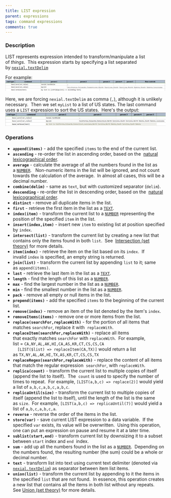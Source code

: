 ```yaml
---
title: LIST expression
parent: expressions
tags: command expressions
comments: true
---
```



### Description
LIST represents expression intended to transform/manipulate a list of _things_.  This expression starts by specifying 
a list separated by [`nexial.textDelim`](../systemvars/index#nexial.textDelim)<br/>

For example:<br/>
![](image/LISTexpression_01.png)

Here, we are forcing `nexial.textDelim` as comma (`,`), although it is unlikely necessary.  Then we set `myList` to 
a list of US states. The last command uses a `LIST` expression to sort the US states.  Here's the output:<br/>
![](image/LISTexpression_02.png)


### Operations
- **`append(items)`** \- add the specified `items` to the end of the current list.
- **`ascending`** \- re-order the list in ascending order, based on the 
  <a href="https://en.wikipedia.org/wiki/Lexicographical_order" class="external-link" target="_nexial_target">natural lexicographical order</a>.
- **`average`** \- calculate the average of all the numbers found in the list as a [`NUMBER`](NUMBERexpression).  
  Non-numeric items in the list will be ignored, and not count towards the calculation of the average.  In almost all 
  cases, this will be a decimal number.
- **`combine(delim)`** \- same as `text`, but with customized separator (`delim`).
- **`descending`** - re-order the list in descending order, based on the 
  <a href="https://en.wikipedia.org/wiki/Lexicographical_order" class="external-link" target="_nexial_target">natural lexicographical order</a>.
- **`distinct`** \- remove all duplicate items in the list.
- **`first`** \- retrieve the first item in the list as a [`TEXT`](TEXTexpression).
- **`index(item)`** \- transform the current list to a [`NUMBER`](NUMBERexpression) representing the position of the 
  specified `item` in the list.
- **`insert(index,item)`** \- insert new `item` to existing list at position specified by `index`. 
- **`intersect(list)`** \- transform the current list by creating a new list that contains only the items found in 
  both `list`.  See 
  <a href="https://en.wikipedia.org/wiki/Union_(set_theory)" class="external-link" target="_nexial_target">Intersection (set theory)</a> for more details.
- **`item(index)`** \- retrieve the item on the list based on its `index`.  If invalid `index` is specified, an empty 
  string is returned.
- **`join(list)`** \- transform the current list by appending `list` to it; same as `append(items)`.
- **`last`** \- retrieve the last item in the list as a [`TEXT`](TEXTexpression).
- **`length`** \- find the length of this list as a [`NUMBER`](NUMBERexpression).
- **`max`** \- find the largest number in the list as a [`NUMBER`](NUMBERexpression).
- **`min`** \- find the smallest number in the list as a [`NUMBER`](NUMBERexpression).
- **`pack`** \- remove all empty or null items in the list.
- **`prepend(items)`** \- add the specified `items` to the beginning of the current list.
- **`remove(index)`** \- remove an item of the list denoted by the item's `index`.
- **`removeItems(items)`** \- remove one or more items from the list.
- **`replace(searchFor,replaceWith)`** \- for the portion of all items that matches `searchFor`, replace it with 
  `replaceWith`.
- **`replaceItem(searchFor,replaceWith)`** \- replace all items that exactly matches `searchFor` with `replaceWith`.  
  For example,   
  list = `CA,NY,AL,AK,HI,CA,AS,KR,CT,CS,CS,CA`  
  `  [LIST($list) => replaceItem(CA,TX)]` would return a list as `TX,NY,AL,AK,HI,TX,AS,KR,CT,CS,CS,TX` 
- **`replaceRegex(searchFor,replaceWith)`** \- replace the content of all items that match the regular expression 
  `searchFor`, with `replaceWith`.
- **`replica(count)`** \- transform the current list to multiple copies of itself (append the list to itself).  The 
  `count` is used to specify the number of times to repeat.  For example, `[LIST(a,b,c) => replace(2)]` would yield a 
  list of `a,b,c,a,b,c,a,b,c`.
- **`replicaUntil(size)`** \- transform the current list to multiple copies of itself (append the list to itself), 
  until the length of the list is the same as `size`.  For example, `[LIST(a,b,c) => replicaUntil(7)]` would yield 
  a list of `a,b,c,a,b,c,a`.
- **`reverse`** \- reverse the order of the items in the list.
- **`store(var)`** \- save current LIST expression to a data variable.  If the specified `var` exists, its value will 
  be overwritten.  Using this operation, one can put an expression on pause and resume it at a later time.
- **`sublist(start,end)`** \- transform current list by downsizing it to a subset between `start` index and `end` 
  index.
- **`sum`** \- add up all the numbers found in the list as a [`NUMBER`](NUMBERexpression).  Depending on the numbers 
  found, the resulting number (the sum) could be a whole or decimal number.
- **`text`** \- transform list into text using current text delimiter (denoted via 
  [`nexial.textDelim`](../systemvars/index#nexial.textDelim)) as separator between item list items.
- **`union(list)`** \- transform the current list by appending to it the items in the specified `list` that are not 
  found.  In essence, this operation creates a new list that contains all the items in both list without any repeats.  
  See [Union (set theory)](https://en.wikipedia.org/wiki/Union_(set_theory)) for more details.
  
